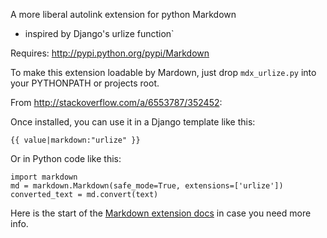 A more liberal autolink extension for python Markdown
- inspired by Django's urlize function`

Requires: http://pypi.python.org/pypi/Markdown

To make this extension loadable by Mardown, just drop ``mdx_urlize.py`` into your PYTHONPATH or projects root.

From http://stackoverflow.com/a/6553787/352452:

Once installed, you can use it in a Django template like this:

    {{ value|markdown:"urlize" }}

Or in Python code like this:

    import markdown  
    md = markdown.Markdown(safe_mode=True, extensions=['urlize'])  
    converted_text = md.convert(text)  

Here is the start of the [Markdown extension docs](http://pythonhosted.org/Markdown/extensions/index.html) in case you need more info.


